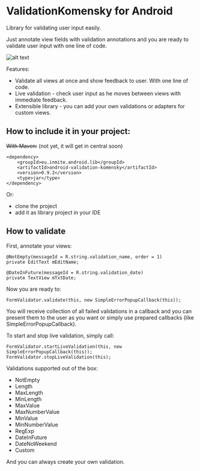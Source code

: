 # ValidationKomensky for Android
Library for validating user input easily.

Just annotate view fields with validation annotations and you are ready to validate user input with one line of code.

![alt text](https://raw.github.com/inmite/android-validation-komensky/master/graphics/demo.png "user input validations")

Features:

 - Validate all views at once and show feedback to user. With one line of code.
 - Live validation - check user input as he moves between views with immediate feedback.
 - Extensible library - you can add your own validations or adapters for custom views.

## How to include it in your project:

~~With Maven:~~ (not yet, it will get in central soon)

    <dependency>
		<groupId>eu.inmite.android.lib</groupId>
		<artifactId>android-validation-komensky</artifactId>
		<version>0.9.2</version>
		<type>jar</type>
    </dependency>

Or:

 - clone the project
 - add it as library project in your IDE

## How to validate

First, annotate your views:


	@NotEmpty(messageId = R.string.validation_name, order = 1)
	private EditText mEditName;

	@DateInFuture(messageId = R.string.validation_date)
    private TextView mTxtDate;

Now you are ready to:

    FormValidator.validate(this, new SimpleErrorPopupCallback(this));

You will receive collection of all failed validations in a callback and you can present them to the user as you want or simply use prepared callbacks (like SimpleErrorPopupCallback).

To start and stop live validation, simply call:

	FormValidator.startLiveValidation(this, new SimpleErrorPopupCallback(this));
	FormValidator.stopLiveValidation(this);

Validations supported out of the box:
 - NotEmpty
 - Length
 - MaxLength
 - MinLength
 - MaxValue
 - MaxNumberValue
 - MinValue
 - MinNumberValue
 - RegExp
 - DateInFuture
 - DateNoWeekend
 - Custom

And you can always create your own validation. 
